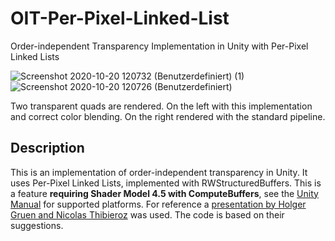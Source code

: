# OIT-Per-Pixel-Linked-List

Order-independent Transparency Implementation in Unity with Per-Pixel Linked Lists

![Screenshot 2020-10-20 120732 (Benutzerdefiniert) (1)](https://user-images.githubusercontent.com/18415215/96572776-8beb9580-12cd-11eb-9dbe-baa75754f5b2.png)
![Screenshot 2020-10-20 120726 (Benutzerdefiniert)](https://user-images.githubusercontent.com/18415215/96572774-8b52ff00-12cd-11eb-9b1f-84927f101b66.png)

Two transparent quads are rendered. On the left with this implementation and correct color blending. On the right rendered with the standard pipeline.

## Description

This is an implementation of order-independent transparency in Unity. It uses Per-Pixel Linked Lists, implemented with RWStructuredBuffers.
This is a feature **requiring Shader Model 4.5 with ComputeBuffers**, see the [Unity Manual](https://docs.unity3d.com/Manual/SL-ShaderCompileTargets.html) for supported platforms.
For reference a [presentation by Holger Gruen and Nicolas Thibieroz](https://de.slideshare.net/hgruen/oit-and-indirect-illumination-using-dx11-linked-lists)
was used. The code is based on their suggestions.
